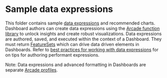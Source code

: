# Sample data expressions

This folder contains sample [data expressions](https://doc.arcgis.com/en/dashboards/get-started/create-data-expressions.htm) and recommended charts. Dashboard authors can create data expressions using the [Arcade function library](https://developers.arcgis.com/arcade/function-reference/) to unlock insights and create robust visualizations. Data expressions are authored, saved, and executed within the context of a Dashboard. They must return [FeatureSets](https://developers.arcgis.com/arcade/guide/types/) which can drive data driven elements in Dashboards. Refer to [best practices for working with data expressions](https://doc.arcgis.com/en/dashboards/reference/authoring-data-expressions.htm) for on tips for authoring performant expressions. 

Note: Data expressions and advanced formatting in Dashboards are separate [Arcade profiles](https://developers.arcgis.com/arcade/guide/profiles/).  
